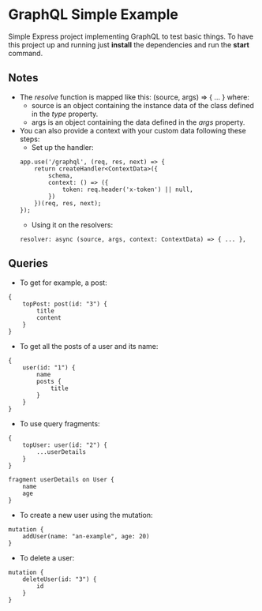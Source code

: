 # GraphQL Simple Example

Simple Express project implementing GraphQL to test basic things. To have this project up and running just __install__ the dependencies and run the __start__ command.

## Notes

- The _resolve_ function is mapped like this: (source, args) => { ... } where:
    - source is an object containing the instance data of the class defined in the _type_ property.
    - args is an object containing the data defined in the _args_ property.
- You can also provide a context with your custom data following these steps:
    - Set up the handler:
    ```
    app.use('/graphql', (req, res, next) => {
        return createHandler<ContextData>({ 
            schema, 
            context: () => ({
                token: req.header('x-token') || null,
            })
        })(req, res, next);
    });
    ```
    - Using it on the resolvers:
    ```
    resolver: async (source, args, context: ContextData) => { ... },
    ```


## Queries

- To get for example, a post:
```
{
    topPost: post(id: "3") {
        title
        content
    }
}
```

- To get all the posts of a user and its name:
```
{
    user(id: "1") {
        name
        posts {
            title
        }
    }
}
```

- To use query fragments:
```
{
    topUser: user(id: "2") {
        ...userDetails
    }
}

fragment userDetails on User {
    name
    age
}
```

- To create a new user using the mutation:
``` 
mutation {
    addUser(name: "an-example", age: 20)
}
```

- To delete a user:
```
mutation {
    deleteUser(id: "3") {
        id
    }
}
```